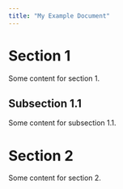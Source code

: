 ```yaml
---
title: "My Example Document"
---
```


# Section 1
Some content for section 1.

## Subsection 1.1
Some content for subsection 1.1.

# Section 2
Some content for section 2.